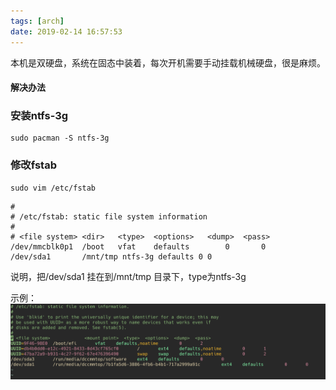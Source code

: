 ```yaml
---
tags: [arch]
date: 2019-02-14 16:57:53
---
```


本机是双硬盘，系统在固态中装着，每次开机需要手动挂载机械硬盘，很是麻烦。

#### 解决办法


### 安装ntfs-3g
```shell
sudo pacman -S ntfs-3g
```
### 修改fstab
```shell
sudo vim /etc/fstab
```
```config
#
# /etc/fstab: static file system information
#
# <file system>	<dir>	<type>	<options>	<dump>	<pass>
/dev/mmcblk0p1  /boot   vfat    defaults        0       0
/dev/sda1       /mnt/tmp ntfs-3g defaults 0 0
```
说明，把/dev/sda1 挂在到/mnt/tmp 目录下，type为ntfs-3g

示例：
![](_v_images/20200215131600931_18250.png)
